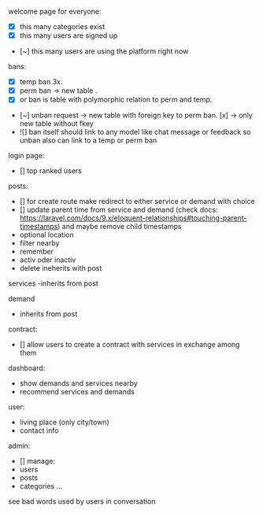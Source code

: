 welcome page for everyone:
- [x] this many categories exist
- [x] this many users are signed up
- [~] this many users are using the platform right now

bans:
- [x] temp ban 3x.
- [x] perm ban -> new table .
- [x] or ban is table with polymorphic relation to perm and temp.
- [~] unban request -> new table with foreign key to perm ban. [x] -> only new table without fkey
- ![] ban itself should link to any model like chat message or feedback so unban also can link to a temp or perm ban

login page:
- [] top ranked users

posts:
- [] for create route make redirect to either service or demand with choice
- [] update parent time from service and demand (check docs: https://laravel.com/docs/9.x/eloquent-relationships#touching-parent-timestamps) and maybe remove child timestamps
- optional location
- filter nearby
- remember
- activ oder inactiv
- delete ineherits with post

services
-inherits from post

demand
- inherits from post

contract:
- [] allow users to create a contract with services in exchange among them

dashboard:
- show demands and services nearby
- recommend services and demands

user:
- living place (only city/town)
- contact info

admin:
- [] manage:
- users
- posts
- categories
...

see bad words used by users in conversation
